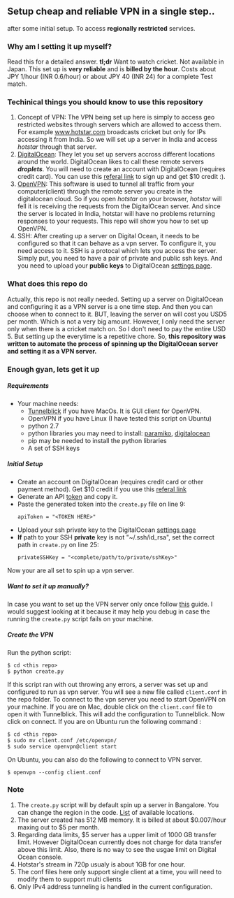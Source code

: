 ## Setup cheap and reliable VPN in a single step..
after some initial setup. To access **regionally restricted** services.
### Why am I setting it up myself?
Read this for a detailed answer.
**tl;dr** Want to watch cricket. Not available in Japan. This set up is **very reliable** and is **billed by the hour**. Costs about JPY 1/hour (INR 0.6/hour) or about JPY 40 (INR 24) for a complete Test match.
### Techinical things you should know to use this repository
1. Concept of VPN: The VPN being set up here is simply to access geo restricted websites through servers which are allowed to access them. For example www.hotstar.com broadcasts cricket but only for IPs accessing it from India. So we will set up a server in India and access *hotstar* through that server.
2. [DigitalOcean](https://www.digitalocean.com/): They let you set up servers accross different locations around the world. DigitalOcean likes to call these remote servers ***droplets***. You will need to create an account with DigitalOcean (requires credit card). You can use this [referal link](https://m.do.co/c/bb17d2f9f1e8) to sign up and get $10 credit :).
3. [OpenVPN](https://openvpn.net/): This software is used to tunnel all traffic from your computer(client) through the remote server you create in the digitalocean cloud. So if you open *hotstar* on your browser, *hotstar* will fell it is receiving the requests from the DigitalOcean server. And since the server is located in India, hotstar will have no problems returning responses to your requests. This repo will show you how to set up OpenVPN.
4. SSH: After creating up a server on Digital Ocean, it needs to be configured so that it can behave as a vpn server. To configure it, you need access to it. SSH is a protocal which lets you access the server. Simply put, you need to have a pair of private and public ssh keys. And you need to upload your **public keys** to DigitalOcean [settings page](https://cloud.digitalocean.com/settings/profile).
### What does this repo do
Actually, this repo is not really needed. Setting up a server on DigitalOcean and configuring it as a VPN server is a one time step. And then you can choose when to connect to it. BUT, leaving the server on will cost you USD5 per month. Which is not a very big amount.
However, I only need the server only when there is a cricket match on. So I don't need to pay the entire USD 5. But setting up the everytime is a repetitive chore.
So, **this repository was written to automate the process of spinning up the DigitalOcean server and setting it as a VPN server.**

### Enough gyan, lets get it up
##### Requirements
- Your machine needs:
    - [Tunnelblick](https://tunnelblick.net/downloads.html) if you have MacOs. It is GUI client for OpenVPN.
    - OpenVPN if you have Linux (I have tested this script on Ubuntu)
    - python 2.7
    - python libraries you may need to install: [paramiko](http://www.paramiko.org/installing.html),  [digitalocean](https://github.com/koalalorenzo/python-digitalocean)
    - pip may be needed to install the python libraries
    - A set of SSH keys
##### Initial Setup
- Create an account on DigitalOcean (requires credit card or other payment method). Get $10 credit if you use this [referal link](https://m.do.co/c/bb17d2f9f1e8)
- Generate an API [token](https://cloud.digitalocean.com/settings/api/tokens) and copy it.
- Paste the generated token into the `create.py` file on line 9:
    ```
    apiToken = "<TOKEN HERE>"
    ```
- Upload your ssh private key to the DigitalOcean [settings page](https://cloud.digitalocean.com/settings/profile)
- **If** path to your SSH **private** key is not "~/.ssh/id_rsa", set the correct path in `create.py` on line 25:
    ```
    privateSSHKey = "<complete/path/to/private/sshKey>"
    ```
Now your are all set to spin up a vpn server.

##### Want to set it up manually?
In case you want to set up the VPN server only once follow [this]() guide. I would suggest looking at it because it may help you debug in case the running the `create.py` script fails on your machine.

##### Create the VPN
Run the python script:
```
$ cd <this repo>
$ python create.py
```
If this script ran with out throwing any errors, a server was set up and configured to run as vpn server. You will see a new file called `client.conf` in the repo folder. To connect to the vpn server you need to start OpenVPN on your machine.
If you are on Mac, double click on the `client.conf` file to open it with Tunnelblick. This will add the configuration to Tunnelblick. Now click on connect.
If you are on Ubuntu run the following command :
```
$ cd <this repo>
$ sudo mv client.conf /etc/openvpn/
$ sudo service openvpn@client start
```
On Ubuntu, you can also do the following to connect to VPN server.
```
$ openvpn --config client.conf
```
### Note
1. The `create.py` script will by default spin up a server in Bangalore. You can change the region in the code. [List](http://speedtest-sfo1.digitalocean.com/) of available locations.
2. The server created has 512 MB memory. It is billed at about $0.007/hour maxing out to $5 per month.
3. Regarding data limits, $5 server has a upper limit of 1000 GB transfer limit. However DigitalOcean currently does not charge for data transfer above this limit. Also, there is no way to see the usgae limit on Digital Ocean console.
4. Hotstar's stream in 720p usualy is about 1GB for one hour.
5. The conf files here only support single client at a time, you will need to modify them to support multi clients
6. Only IPv4 address tunneling is handled in the current configuration.